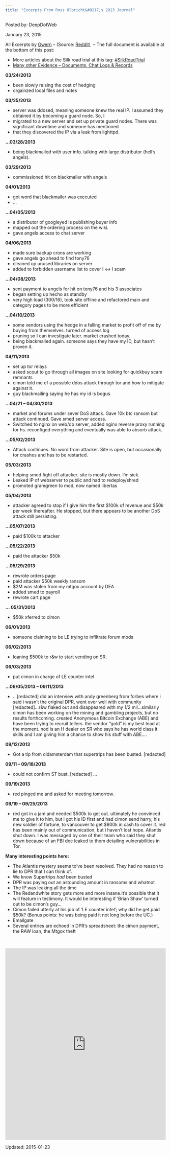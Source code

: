 ```yaml
---
title: "Excerpts From Ross Ulbricht&#8217;s 2013 Journal"
---
```



Posted by: DeepDotWeb
    
    
<span>January 23, 2015</span>


    
<p>All Excerpts by <a href="http://www.gwern.net/">Gwern</a> &#8211; (Source: <a href="http://www.reddit.com/r/DarkNetMarkets/comments/2tdays/sr1_trial_2013_ross_ulbricht_journal/">Reddit)</a>  &#8211; The full document is available at the bottom of this post:</p>
<ul>
<li>More articles about the Silk road trial at this tag: <a href="/tag/SilkRoadTrial/">#SilkRoadTrial</a></li>
<li><a href="https://www.scribd.com/MotherboardTV/documents" target="_blank">Many other Evidence &#8211; Documents, Chat Logs &amp; Records</a></li>
</ul>
<p><strong>03/24/2013</strong></p>
<ul>
<li>been slowly raising the cost of hedging</li>
<li>orgainzed local files and notes</li>
</ul>
<p><strong>03/25/2013</strong></p>
<ul>
<li>server was ddosed, meaning someone knew the real IP. I assumed they obtained it by becoming a guard node. So, I</li>
<li>migrated to a new server and set up private guard nodes. There was significant downtime and someone has mentioned</li>
<li>that they discovered the IP via a leak from lighttpd.</li>
</ul>
<p><strong>&#8230;03/28/2013</strong></p>
<ul>
<li>being blackmailed with user info. talking with large distributor (hell&#8217;s angels).</li>
</ul>
<p><strong>03/29/2013</strong></p>
<ul>
<li>commissioned hit on blackmailer with angels</li>
</ul>
<p><strong>04/01/2013</strong></p>
<ul>
<li>got word that blackmailer was executed</li>
<li>&#8230;</li>
</ul>
<p><strong>&#8230;04/05/2013</strong></p>
<ul>
<li>a distributor of googleyed is publishing buyer info</li>
<li>mapped out the ordering process on the wiki.</li>
<li>gave angels access to chat server</li>
</ul>
<p><strong>04/06/2013</strong></p>
<ul>
<li>made sure backup crons are working</li>
<li>gave angels go ahead to find tony76</li>
<li>cleaned up unused libraries on server</li>
<li>added to forbidden username list to cover I &lt;-&gt; l scam</li>
</ul>
<p><strong>&#8230;04/08/2013</strong></p>
<ul>
<li>sent payment to angels for hit on tony76 and his 3 associates</li>
<li>began setting up hecho as standby</li>
<li>very high load (300/16), took site offline and refactored main and category pages to be more efficient</li>
</ul>
<p><strong>&#8230;04/10/2013</strong></p>
<ul>
<li>some vendors using the hedge in a falling market to profit off of me by buying from themselves. turned of access log</li>
<li>pruning so I can investigate later. market crashed today.</li>
<li>being blackmailed again. someone says they have my ID, but hasn&#8217;t proven it.</li>
</ul>
<p><strong>04/11/2013</strong></p>
<ul>
<li>set up tor relays</li>
<li>asked scout to go through all images on site looking for quickbuy scam remnants</li>
<li>cimon told me of a possible ddos attack through tor and how to mitigate against it.</li>
<li>guy blackmailing saying he has my id is bogus</li>
</ul>
<p><strong>&#8230;04/21 &#8211; 04/30/2013</strong></p>
<ul>
<li>market and forums under sever DoS attack. Gave 10k btc ransom but attack continued. Gave smed server access.</li>
<li>Switched to nginx on web/db server, added nginx reverse proxy running tor hs. reconfiged everything and eventually was able to absorb attack.</li>
</ul>
<p><strong>&#8230;05/02/2013</strong></p>
<ul>
<li>Attack continues. No word from attacker. Site is open, but occasionally tor crashes and has to be restarted.</li>
</ul>
<p><strong>05/03/2013</strong></p>
<ul>
<li>helping smed fight off attacker. site is mostly down. I&#8217;m sick.</li>
<li>Leaked IP of webserver to public and had to redeploy/shred</li>
<li>promoted gramgreen to mod, now named libertas</li>
</ul>
<p><strong>05/04/2013</strong></p>
<ul>
<li>attacker agreed to stop if I give him the first $100k of revenue and $50k per week thereafter. He stopped, but there appears to be another DoS attack still persisting.</li>
</ul>
<p><strong>&#8230;05/07/2013</strong></p>
<ul>
<li>paid $100k to attacker</li>
</ul>
<p><strong>&#8230;05/22/2013</strong></p>
<ul>
<li>paid the attacker $50k</li>
</ul>
<p><strong>&#8230;05/29/2013</strong></p>
<ul>
<li>rewrote orders page</li>
<li>paid attacker $50k weekly ransom</li>
<li>$2M was stolen from my mtgox account by DEA</li>
<li>added smed to payroll</li>
<li>rewrote cart page</li>
</ul>
<p><strong>&#8230; 05/31/2013</strong></p>
<ul>
<li>$50k xferred to cimon</li>
</ul>
<p><strong>06/01/2013</strong></p>
<ul>
<li>someone claiming to be LE trying to infiltrate forum mods</li>
</ul>
<p><strong>06/02/2013</strong></p>
<ul>
<li>loaning $500k to r&amp;w to start vending on SR.</li>
</ul>
<p><strong>06/03/2013</strong></p>
<ul>
<li>put cimon in charge of LE counter intel</li>
</ul>
<p><strong>&#8230;06/05/2013 &#8211; 09/11/2013</strong></p>
<ul>
<li>&#8230;[redacted] did an interview with andy greenberg from forbes where i said i wasn&#8217;t the original DPR, went over well with community [redacted]&#8230;r&amp;w flaked out and disappeared with my 1/2 mil&#8230;similarly cimon has been working on the mining and gambling projects, but no results forthcoming. created Anonymous Bitcoin Exchange (ABE) and have been trying to recruit tellers. the vendor &#8220;gold&#8221; is my best lead at the moment. nod is an H dealer on SR who says he has world class it skills and I am giving him a chance to show his stuff with ABE&#8230;.</li>
</ul>
<p><strong>09/12/2013</strong></p>
<ul>
<li>Got a tip from oldamsterdam that supertrips has been busted. [redacted]</li>
</ul>
<p><strong>09/11 &#8211; 09/18/2013</strong></p>
<ul>
<li>could not confirm ST bust. [redacted] &#8230;</li>
</ul>
<p><strong>09/19/2013</strong></p>
<ul>
<li>red pinged me and asked for meeting tomorrow.</li>
</ul>
<p><strong>09/19 &#8211; 09/25/2013</strong></p>
<ul>
<li>red got in a jam and needed $500k to get out. ultimately he convinced me to give it to him, but I got his ID first and had cimon send harry, his new soldier of fortune, to vancouver to get $800k in cash to cover it. red has been mainly out of communication, but i haven&#8217;t lost hope. Atlantis shut down. I was messaged by one of their team who said they shut down because of an FBI doc leaked to them detailing vulnerabilities in Tor.</li>
</ul>
<p><strong>Many interesting points here:</strong></p>
<ul>
<li>The Atlantis mystery seems to&#8217;ve been resolved. They had no reason to lie to DPR that I can think of.</li>
<li>We know Supertrips <em>had</em> been busted</li>
<li>DPR was paying out an astounding amount in ransoms and whatnot</li>
<li>The IP was leaking all the time</li>
<li>The Redandwhite story gets more and more insane.It&#8217;s possible that it will feature in testimony. It would be interesting if &#8216;Brian Shaw&#8217; turned out to be cimon&#8217;s guy&#8230;</li>
<li>Cimon failed utterly at his job of &#8216;LE counter intel&#8217;; why did he get paid $50k? (Bonus points: he was being paid it not long before the UC.)</li>
<li>Emailgate</li>
<li>Several entries are echoed in DPR&#8217;s spreadsheet: the cimon payment, the RAW loan, the Mtgox theft</li>
</ul>
<p>&nbsp;</p>
<p><iframe width="100%" height="600" class="scribd_iframe_embed" src="https://www.scribd.com/embeds/253456456/content?start_page=1&amp;view_mode=scroll&amp;access_key=key-5aiZ1E78mmCvzdTLIunR&amp;show_recommendations=true" data-auto-height="false" data-aspect-ratio="1.090689238210399" scrolling="no" id="doc_94072" frameborder="0"></iframe></p>
    
    
Updated: 2015-01-23

    
    


